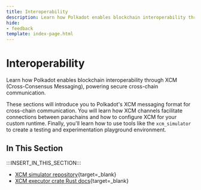 ```yaml
---
title: Interoperability
description: Learn how Polkadot enables blockchain interoperability through XCM (Cross-Consensus Messaging), powering secure cross-chain communication.
hide: 
- feedback
template: index-page.html
---
```


# Interoperability

Learn how Polkadot enables blockchain interoperability through XCM (Cross-Consensus Messaging), powering secure cross-chain communication.

These sections will introduce you to Polkadot's XCM messaging format for cross-chain communication. You will learn how XCM channels facilitate connections between parachains and how to configure XCM for your custom runtime. Finally, you'll learn how to use tools like the `xcm_simulator` to create a testing and experimentation playground environment. 

## In This Section

:::INSERT_IN_THIS_SECTION:::

- [XCM simulator repository](https://github.com/paritytech/polkadot-sdk/tree/master/polkadot/xcm/xcm-simulator){target=\_blank}
- [XCM executor crate Rust docs](https://paritytech.github.io/polkadot-sdk/master/staging_xcm_executor/index.html){target=\_blank}
